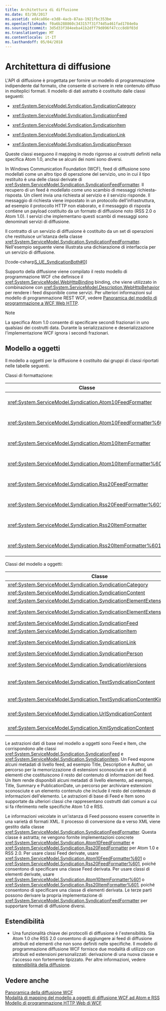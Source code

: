```yaml
---
title: Architettura di diffusione
ms.date: 03/30/2017
ms.assetid: ed4ca86e-e3d8-4acb-87aa-1921fbc353be
ms.openlocfilehash: f0a6b288860c343157f31f74d5a461fad1784e0a
ms.sourcegitcommit: 3d5d33f384eeba41b2dff79d096f47ccc8d8f03d
ms.translationtype: MT
ms.contentlocale: it-IT
ms.lasthandoff: 05/04/2018
---
```

# <a name="architecture-of-syndication"></a>Architettura di diffusione
L'API di diffusione è progettata per fornire un modello di programmazione indipendente dal formato, che consente di scrivere in rete contenuto diffuso in molteplici formati. Il modello di dati astratto è costituito dalle classi seguenti:  
  
-   <xref:System.ServiceModel.Syndication.SyndicationCategory>  
  
-   <xref:System.ServiceModel.Syndication.SyndicationFeed>  
  
-   <xref:System.ServiceModel.Syndication.SyndicationItem>  
  
-   <xref:System.ServiceModel.Syndication.SyndicationLink>  
  
-   <xref:System.ServiceModel.Syndication.SyndicationPerson>  
  
 Queste classi eseguono il mapping in modo rigoroso ai costrutti definiti nella specifica Atom 1.0, anche se alcuni dei nomi sono diversi.  
  
 In Windows Communication Foundation (WCF), feed di diffusione sono modellati come un altro tipo di operazione del servizio, uno in cui il tipo restituito è una delle classi derivate di <xref:System.ServiceModel.Syndication.SyndicationFeedFormatter>. Il recupero di un feed è modellato come uno scambio di messaggi richiesta-risposta. Un client invia una richiesta al servizio e il servizio risponde. Il messaggio di richiesta viene impostato in un protocollo dell'infrastruttura, ad esempio il protocollo HTTP non elaborato, e il messaggio di risposta contiene un payload costituito da un formato di diffusione noto (RSS 2.0 o Atom 1.0). I servizi che implementano questi scambi di messaggi sono denominati servizi di diffusione.  
  
 Il contratto di un servizio di diffusione è costituito da un set di operazioni che restituisce un'istanza della classe <xref:System.ServiceModel.Syndication.SyndicationFeedFormatter>. Nell'esempio seguente viene illustrata una dichiarazione di interfaccia per un servizio di diffusione.  
  
 [!code-csharp[S_UE_SyndicationBoth#0](../../../../samples/snippets/csharp/VS_Snippets_CFX/s_ue_syndicationboth/cs/service.cs#0)]  
  
 Supporto della diffusione viene compilato il resto modello di programmazione WCF che definisce il <xref:System.ServiceModel.WebHttpBinding> binding, che viene utilizzato in combinazione con <xref:System.ServiceModel.Description.WebHttpBehavior> per rendere i feed disponibile come servizi. Per ulteriori informazioni sul modello di programmazione REST WCF, vedere [Panoramica del modello di programmazione a WCF Web HTTP](../../../../docs/framework/wcf/feature-details/wcf-web-http-programming-model-overview.md).  
  
> [!NOTE]
>  La specifica Atom 1.0 consente di specificare secondi frazionari in uno qualsiasi dei costrutti data. Durante la serializzazione e deserializzazione l'implementazione WCF ignora i secondi frazionari.  
  
## <a name="object-model"></a>Modello a oggetti  
 Il modello a oggetti per la diffusione è costituito dai gruppi di classi riportati nelle tabelle seguenti.  
  
 Classi di formattazione:  
  
|Classe|Descrizione|  
|-----------|-----------------|  
|<xref:System.ServiceModel.Syndication.Atom10FeedFormatter>|Classe che serializza un'istanza di <xref:System.ServiceModel.Syndication.SyndicationFeed> in formato Atom 1.0.|  
|<xref:System.ServiceModel.Syndication.Atom10FeedFormatter%601>|Classe che serializza le classi derivate da <xref:System.ServiceModel.Syndication.SyndicationFeed> in formato Atom 1.0.|  
|<xref:System.ServiceModel.Syndication.Atom10ItemFormatter>|Classe che serializza un'istanza di <xref:System.ServiceModel.Syndication.SyndicationItem> in formato Atom 1.0.|  
|<xref:System.ServiceModel.Syndication.Atom10ItemFormatter%601>|Classe che serializza le classi derivate da <xref:System.ServiceModel.Syndication.SyndicationItem> in formato Atom 1.0.|  
|<xref:System.ServiceModel.Syndication.Rss20FeedFormatter>|Classe che serializza un'istanza di <xref:System.ServiceModel.Syndication.SyndicationFeed> in formato RSS 2.0.|  
|<xref:System.ServiceModel.Syndication.Rss20FeedFormatter%601>|Classe che serializza le classi derivate da <xref:System.ServiceModel.Syndication.SyndicationFeed> in formato RSS 2.0.|  
|<xref:System.ServiceModel.Syndication.Rss20ItemFormatter>|Classe che serializza un'istanza di <xref:System.ServiceModel.Syndication.SyndicationItem> in formato RSS 2.0.|  
|<xref:System.ServiceModel.Syndication.Rss20ItemFormatter%601>|Classe che serializza le classi derivate da <xref:System.ServiceModel.Syndication.SyndicationItem> in formato RSS 2.0.|  
  
 Classi del modello a oggetti:  
  
|Classe|Descrizione|  
|-----------|-----------------|  
|<xref:System.ServiceModel.Syndication.SyndicationCategory>|Classe che rappresenta la categoria di un feed di diffusione.|  
|<xref:System.ServiceModel.Syndication.SyndicationContent>|Classe di base che rappresenta il contenuto di diffusione.|  
|<xref:System.ServiceModel.Syndication.SyndicationElementExtension>|Classe che rappresenta un'estensione degli elementi di diffusione.|  
|<xref:System.ServiceModel.Syndication.SyndicationElementExtensionCollection>|Raccolta di oggetti <xref:System.ServiceModel.Syndication.SyndicationElementExtension>.|  
|<xref:System.ServiceModel.Syndication.SyndicationFeed>|Classe che rappresenta un oggetto feed di livello superiore.|  
|<xref:System.ServiceModel.Syndication.SyndicationItem>|Classe che rappresenta un elemento del feed.|  
|<xref:System.ServiceModel.Syndication.SyndicationLink>|Classe che rappresenta un collegamento all'interno di un feed di diffusione o di un elemento del feed.|  
|<xref:System.ServiceModel.Syndication.SyndicationPerson>|Classe che rappresenta un costrutto Person di Atom.|  
|<xref:System.ServiceModel.Syndication.SyndicationVersions>|Classe che rappresenta le versioni del protocollo di diffusione supportato.|  
|<xref:System.ServiceModel.Syndication.TextSyndicationContent>|Classe che rappresenta qualsiasi contenuto <xref:System.ServiceModel.Syndication.SyndicationItem> da visualizzare per un utente finale.|  
|<xref:System.ServiceModel.Syndication.TextSyndicationContentKind>|Enumerazione che rappresenta i diversi tipi di contenuto di diffusione testo supportati.|  
|<xref:System.ServiceModel.Syndication.UrlSyndicationContent>|Classe che rappresenta il contenuto di diffusione costituito da un URL di un'altra risorsa.|  
|<xref:System.ServiceModel.Syndication.XmlSyndicationContent>|Classe che rappresenta il contenuto di diffusione non destinato alla visualizzazione in un browser.|  
  
 Le astrazioni dati di base nel modello a oggetti sono Feed e Item, che corrispondono alle classi <xref:System.ServiceModel.Syndication.SyndicationFeed> e <xref:System.ServiceModel.Syndication.SyndicationItem>. Un Feed espone alcuni metadati di livello feed, ad esempio Title, Description e Author, un percorso per la memorizzazione di estensioni sconosciute e un set di elementi che costituiscono il resto del contenuto di informazioni del feed. Un Item rende disponibili alcuni metadati di livello elemento, ad esempio, Title, Summary e PublicationDate, un percorso per archiviare estensioni sconosciute e un elemento contenuto che include il resto del contenuto di informazioni dell'elemento. Le astrazioni di base di Feed e Item sono supportate da ulteriori classi che rappresentano costrutti dati comuni a cui si fa riferimento nelle specifiche Atom 1.0 e RSS.  
  
 Le informazioni veicolate in un'istanza di Feed possono essere convertite in una varietà di formati XML. Il processo di conversione da e verso XML viene gestito dalla classe <xref:System.ServiceModel.Syndication.SyndicationFeedFormatter>. Questa classe è astratta; ne vengono fornite implementazioni concrete <xref:System.ServiceModel.Syndication.Atom10FeedFormatter> e <xref:System.ServiceModel.Syndication.Rss20FeedFormatter> per Atom 1.0 e RSS 2.0. Per usare classi Feed derivate, usare <xref:System.ServiceModel.Syndication.Atom10FeedFormatter%601> o <xref:System.ServiceModel.Syndication.Rss20FeedFormatter%601>, poiché consentono di specificare una classe Feed derivata. Per usare classi di elementi derivate, usare <xref:System.ServiceModel.Syndication.Atom10ItemFormatter%601> o <xref:System.ServiceModel.Syndication.Rss20ItemFormatter%601>, poiché consentono di specificare una classe di elementi derivata. Le terze parti possono derivare la propria implementazione di <xref:System.ServiceModel.Syndication.SyndicationFeedFormatter> per supportare formati di diffusione diversi.  
  
## <a name="extensibility"></a>Estendibilità  
  
-   Una funzionalità chiave dei protocolli di diffusione è l'estensibilità. Sia Atom 1.0 che RSS 2.0 consentono di aggiungere ai feed di diffusione attributi ed elementi che non sono definiti nelle specifiche. Il modello di programmazione diffusione WCF fornisce due modalità di utilizzo con attributi ed estensioni personalizzati: derivazione di una nuova classe e l'accesso non fortemente tipizzato. Per altre informazioni, vedere [estendibilità della diffusione](../../../../docs/framework/wcf/feature-details/syndication-extensibility.md).  
  
## <a name="see-also"></a>Vedere anche  
 [Panoramica della diffusione WCF](../../../../docs/framework/wcf/feature-details/wcf-syndication-overview.md)  
 [Modalità di mapping del modello a oggetti di diffusione WCF ad Atom e RSS](../../../../docs/framework/wcf/feature-details/how-the-wcf-syndication-object-model-maps-to-atom-and-rss.md)  
 [Modello di programmazione HTTP Web di WCF](../../../../docs/framework/wcf/feature-details/wcf-web-http-programming-model.md)
